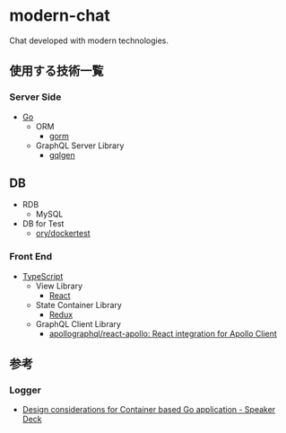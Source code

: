 # modern-chat

Chat developed with modern technologies.

## 使用する技術一覧

### Server Side

- [Go](https://github.com/golang/go)
    - ORM
        - [gorm](https://github.com/jinzhu/gorm)
    - GraphQL Server Library
        - [gqlgen](https://github.com/99designs/gqlgen)
## DB

- RDB
    - MySQL 
- DB for Test
    - [ory/dockertest](https://github.com/ory/dockertest)

### Front End

- [TypeScript](https://github.com/microsoft/TypeScript)
    - View Library
        - [React](https://github.com/facebook/react)
    - State Container Library
        - [Redux](https://github.com/reduxjs/redux)
    - GraphQL Client Library
    	- [apollographql/react-apollo: React integration for Apollo Client](https://github.com/apollographql/react-apollo) 

## 参考

### Logger

- [Design considerations for Container based Go application - Speaker Deck](https://speakerdeck.com/hgsgtk/design-considerations-for-container-based-go-application)
